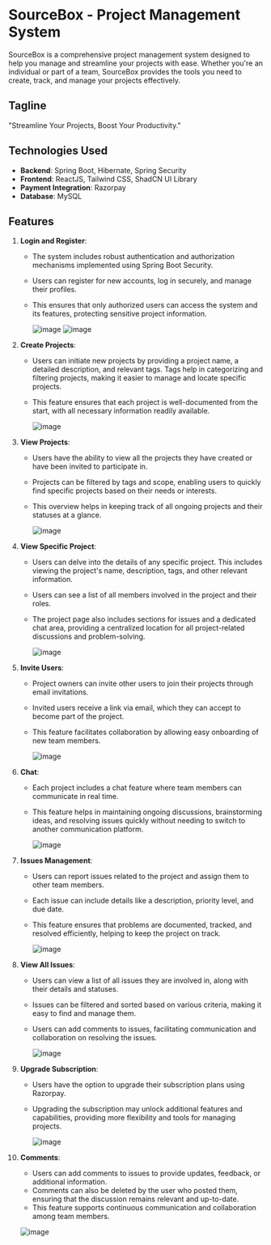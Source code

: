 # SourceBox - Project Management System

SourceBox is a comprehensive project management system designed to help you manage and streamline your projects with ease. Whether you're an individual or part of a team, SourceBox provides the tools you need to create, track, and manage your projects effectively.

## Tagline

"Streamline Your Projects, Boost Your Productivity."

## Technologies Used

- **Backend**: Spring Boot, Hibernate, Spring Security
- **Frontend**: ReactJS, Tailwind CSS, ShadCN UI Library
- **Payment Integration**: Razorpay
- **Database**: MySQL

## Features

1. **Login and Register**:
   - The system includes robust authentication and authorization mechanisms implemented using Spring Boot Security.
   - Users can register for new accounts, log in securely, and manage their profiles.
   - This ensures that only authorized users can access the system and its features, protecting sensitive project information.

     ![image](Images/image1.png)
     ![image](Images/image2.png)

2. **Create Projects**: 
   - Users can initiate new projects by providing a project name, a detailed description, and relevant tags. Tags help in categorizing and filtering projects, making it easier to manage and locate specific projects.
   - This feature ensures that each project is well-documented from the start, with all necessary information readily available.
  
     ![image](Images/image7.png)

3. **View Projects**: 
   - Users have the ability to view all the projects they have created or have been invited to participate in.
   - Projects can be filtered by tags and scope, enabling users to quickly find specific projects based on their needs or interests.
   - This overview helps in keeping track of all ongoing projects and their statuses at a glance.
  
     ![image](Images/image3.png)

4. **View Specific Project**:
   - Users can delve into the details of any specific project. This includes viewing the project's name, description, tags, and other relevant information.
   - Users can see a list of all members involved in the project and their roles.
   - The project page also includes sections for issues and a dedicated chat area, providing a centralized location for all project-related discussions and problem-solving.

     ![image](Images/image4.png)

5. **Invite Users**:
   - Project owners can invite other users to join their projects through email invitations.
   - Invited users receive a link via email, which they can accept to become part of the project.
   - This feature facilitates collaboration by allowing easy onboarding of new team members.

     ![image](Images/image6.png)

6. **Chat**:
   - Each project includes a chat feature where team members can communicate in real time.
   - This feature helps in maintaining ongoing discussions, brainstorming ideas, and resolving issues quickly without needing to switch to another communication platform.
  
     ![image](Images/image12.png)

7. **Issues Management**:
   - Users can report issues related to the project and assign them to other team members.
   - Each issue can include details like a description, priority level, and due date.
   - This feature ensures that problems are documented, tracked, and resolved efficiently, helping to keep the project on track.
  
     ![image](Images/image9.png)

8. **View All Issues**:
   - Users can view a list of all issues they are involved in, along with their details and statuses.
   - Issues can be filtered and sorted based on various criteria, making it easy to find and manage them.
   - Users can add comments to issues, facilitating communication and collaboration on resolving the issues.
  
     ![image](Images/image10.png)

9. **Upgrade Subscription**:
   - Users have the option to upgrade their subscription plans using Razorpay.
   - Upgrading the subscription may unlock additional features and capabilities, providing more flexibility and tools for managing projects.
  
     ![image](Images/image8.png)

10. **Comments**:
    - Users can add comments to issues to provide updates, feedback, or additional information.
    - Comments can also be deleted by the user who posted them, ensuring that the discussion remains relevant and up-to-date.
    - This feature supports continuous communication and collaboration among team members.
   
     ![image](Images/image11.png)


